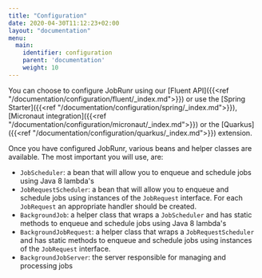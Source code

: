 ```yaml
---
title: "Configuration"
date: 2020-04-30T11:12:23+02:00
layout: "documentation"
menu: 
  main: 
    identifier: configuration
    parent: 'documentation'
    weight: 10
---
```


You can choose to configure JobRunr using our [Fluent  API]({{<ref "/documentation/configuration/fluent/_index.md">}}) or use the [Spring Starter]({{<ref "/documentation/configuration/spring/_index.md">}}), [Micronaut integration]({{<ref "/documentation/configuration/micronaut/_index.md">}}) or the [Quarkus]({{<ref "/documentation/configuration/quarkus/_index.md">}}) extension.

Once you have configured JobRunr, various beans and helper classes are available. The most important you will use, are:
- `JobScheduler`: a bean that will allow you to enqueue and schedule jobs using Java 8 lambda's
- `JobRequestScheduler`: a bean that will allow you to enqueue and schedule jobs using instances of the `JobRequest` interface. For each `JobRequest` an appropriate handler should be created.
- `BackgroundJob`: a helper class that wraps a `JobScheduler` and has static methods to enqueue and schedule jobs using Java 8 lambda's
- `BackgroundJobRequest`: a helper class that wraps a `JobRequestScheduler` and has static methods to enqueue and schedule jobs using instances of the `JobRequest` interface.
- `BackgroundJobServer`: the server responsible for managing and processing jobs